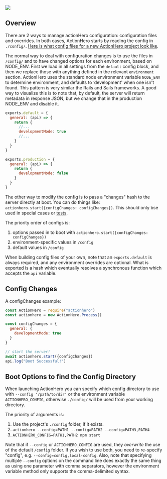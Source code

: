 ![](video-game-servers.svg)

## Overview

There are 2 ways to manage actionHero configuration: configuration files and overrides. In both cases, ActionHero starts by reading the config in `./config/`. [Here is what config files for a new ActionHero project look like](https://github.com/actionhero/actionhero/blob/master/config/).

The normal way to deal with configuration changes is to use the files in `/config/` and to have changed options for each environment, based on NODE_ENV. First we load in all settings from the `default` config block, and then we replace those with anything defined in the relevant `environment` section. ActionHero uses the standard node environment variable `NODE_ENV` to determine environment, and defaults to ‘development' when one isn't found. This pattern is very similar the Rails and Sails frameworks. A good way to visualize this is to note that, by default, the server will return metadata in response JSON, but we change that in the production NODE_ENV and disable it.

```js
exports.default = {
  general: (api) => {
    return {
      //...
      developmentMode: true
      //...
    }
  }
}

exports.production = {
  general: (api) => {
    return {
      developmentMode: false
    }
  }
}
```

The other way to modify the config is to pass a "changes" hash to the server directly at boot. You can do things like: `actionhero.start({configChanges: configChanges})`.  This should only bse used in special cases or [tests](tutorial-testing.html).

The priority order of configs is:

1.  options passed in to boot with `actionhero.start({configChanges: configChanges})`
2.  environment-specific values in `/config`
3.  default values in `/config`

When building config files of your own, note that an `exports.default` is always required, and any environment overrides are optional. What is exported is a hash which eventually resolves a synchronous function which accepts the `api` variable.

## Config Changes

A configChanges example:

```js
const ActionHero = require("actionhero")
const actionhero = new ActionHero.Process()

const configChanges = {
  general: {
    developmentMode: true
  }
}

// start the server!
await actionhero.start({configChanges})
api.log("Boot Successful!")
```

## Boot Options to find the Config Directory

When launching ActionHero you can specify which config directory to use with `--config '/path/to/dir'` or the environment variable `ACTIONHERO_CONFIG`, otherwise `./config/` will be used from your working directory.

The priority of arguments is:

1.  Use the project's `./config` folder, if it exists.
2.  `actionhero --config=PATH1 --config=PATH2 --config=PATH3,PATH4`
3.  `ACTIONHERO_CONFIG=PATH1,PATH2 npm start`

Note that if `--config` or `ACTIONHERO_CONFIG` are used, they _overwrite_ the use of the default `/config` folder. If you wish to use both, you need to re-specify "config", e.g. `--config=config,local-config`. Also, note that specifying multiple `--config` options on the command line does exactly the same thing as using one parameter with comma separators, however the environment variable method only supports the comma-delimited syntax.
